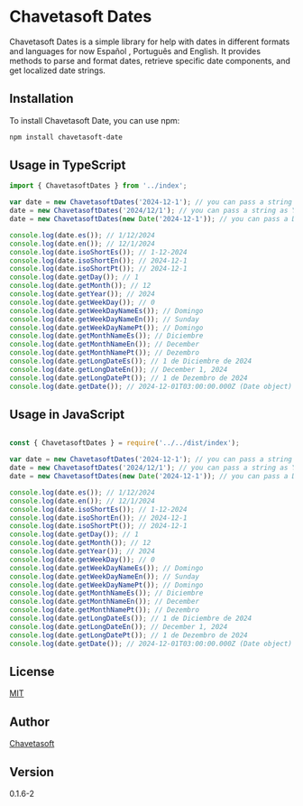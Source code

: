 # Chavetasoft Dates

Chavetasoft Dates is a  simple library for help with dates in different formats and languages for now Español , Português and English. It provides methods to parse and format dates, retrieve specific date components, and get localized date strings.

## Installation

To install Chavetasoft Date, you can use npm:
  
  ```bash
  npm install chavetasoft-date
  ```

 ## Usage in TypeScript
  
  ```typescript
import { ChavetasoftDates } from '../index';

var date = new ChavetasoftDates('2024-12-1'); // you can pass a string as YYYY-MM-DD
date = new ChavetasoftDates('2024/12/1'); // you can pass a string as YYYY/MM/DD
date = new ChavetasoftDates(new Date('2024-12-1')); // you can pass a Date object

console.log(date.es()); // 1/12/2024
console.log(date.en()); // 12/1/2024
console.log(date.isoShortEs()); // 1-12-2024
console.log(date.isoShortEn()); // 2024-12-1
console.log(date.isoShortPt()); // 2024-12-1
console.log(date.getDay()); // 1
console.log(date.getMonth()); // 12
console.log(date.getYear()); // 2024
console.log(date.getWeekDay()); // 0
console.log(date.getWeekDayNameEs()); // Domingo
console.log(date.getWeekDayNameEn()); // Sunday
console.log(date.getWeekDayNamePt()); // Domingo
console.log(date.getMonthNameEs()); // Diciembre
console.log(date.getMonthNameEn()); // December
console.log(date.getMonthNamePt()); // Dezembro
console.log(date.getLongDateEs()); // 1 de Diciembre de 2024
console.log(date.getLongDateEn()); // December 1, 2024
console.log(date.getLongDatePt()); // 1 de Dezembro de 2024
console.log(date.getDate()); // 2024-12-01T03:00:00.000Z (Date object)

```
## Usage in JavaScript
  
  ```javascript

const { ChavetasoftDates } = require('../../dist/index');

var date = new ChavetasoftDates('2024-12-1'); // you can pass a string as YYYY-MM-DD
date = new ChavetasoftDates('2024/12/1'); // you can pass a string as YYYY/MM/DD
date = new ChavetasoftDates(new Date('2024-12-1')); // you can pass a Date object

console.log(date.es()); // 1/12/2024
console.log(date.en()); // 12/1/2024
console.log(date.isoShortEs()); // 1-12-2024
console.log(date.isoShortEn()); // 2024-12-1
console.log(date.isoShortPt()); // 2024-12-1
console.log(date.getDay()); // 1
console.log(date.getMonth()); // 12
console.log(date.getYear()); // 2024
console.log(date.getWeekDay()); // 0
console.log(date.getWeekDayNameEs()); // Domingo
console.log(date.getWeekDayNameEn()); // Sunday
console.log(date.getWeekDayNamePt()); // Domingo
console.log(date.getMonthNameEs()); // Diciembre
console.log(date.getMonthNameEn()); // December
console.log(date.getMonthNamePt()); // Dezembro
console.log(date.getLongDateEs()); // 1 de Diciembre de 2024
console.log(date.getLongDateEn()); // December 1, 2024
console.log(date.getLongDatePt()); // 1 de Dezembro de 2024
console.log(date.getDate()); // 2024-12-01T03:00:00.000Z (Date object)

```


## License
[MIT](https://choosealicense.com/licenses/mit/)

## Author
[Chavetasoft](https://luisvilar.netlify.app/)

## Version
  0.1.6-2
